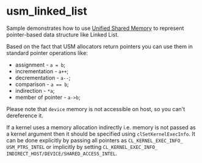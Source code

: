 # usm_linked_list
Sample demonstrates how to use [Unified Shared Memory](https://github.com/intel/llvm/blob/863887687681f9fcd51b03572b2df470ebc1498f/sycl/doc/extensions/usm/cl_intel_unified_shared_memory.asciidoc) to represent pointer-based data structure like Linked List.

Based on the fact that USM allocators return pointers you can use them in standard pointer operations like:
* assignment - `a = b`;
* incrementation - `a++`;
* decrementation - `a--`;
* comparison - `a == b`;
* indirection - `*a`;
* member of pointer - `a->b`;

Please note that `device` memory is not accessible on host, so you can't dereference it.

If a kernel uses a memory allocation indirectly i.e. memory is not passed as a kernel argument then it should be specified using `clSetKernelExecInfo`. It can be done explicitly by passing all pointers as `CL_KERNEL_EXEC_INFO_​USM_PTRS_INTEL` or implicitly by setting `CL_KERNEL_EXEC_INFO_​INDIRECT_HOST/DEVICE/SHARED_ACCESS_INTEL`.

